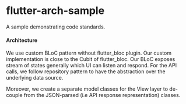# flutter-arch-sample
A sample demonstrating code standards.

#### Architecture
We use custom BLoC pattern without flutter_bloc plugin. Our custom implementation is close to the Cubit of flutter_bloc.
Our BLoC exposes stream of states generally which UI can listen and respond. For the API calls, we follow repository pattern to have the abstraction over the underlying data source.

Moreover, we create a separate model classes for the View layer to de-couple from the JSON-parsed (i.e API response representation) classes.